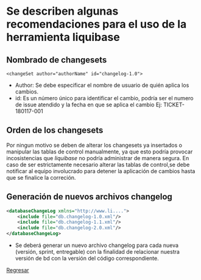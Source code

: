 # Se describen algunas recomendaciones para el uso de la herramienta liquibase

## Nombrado de changesets

`<changeSet author="authorName" id="changelog-1.0">`

* Author: Se debe especificar el nombre de usuario de quién aplica los cambios.
* id: Es un número único para identificar el cambio, podría ser el numero de issue atendido y la fecha en que se aplica el cambio
Ej: TICKET-180117-001

## Orden de los changesets

Por ningun motivo se deben de alterar los changesets ya insertados o manipular las tablas de control manualmente, ya que esto podría provocar incosistencias que *liquibase* no podría administrar de manera segura.
En caso de ser estrictamente necesario alterar las tablas de control,se debe notificar al equipo involucrado para detener la aplicación de cambios hasta que se finalice la correción.

## Generación de nuevos archivos changelog

```xml
<databaseChangeLog xmlns="http://www.li....">
    <include file="db.changelog-1.0.xml"/> 
    <include file="db.changelog-1.1.xml"/> 
    <include file="db.changelog-2.0.xml"/> 
</databaseChangeLog>
```

* Se deberá generar un nuevo archivo changelog para cada nueva (versión, sprint, entregable) con la finalidad de relacionar nuestra versión de bd con la versión del código correspondiente.


[Regresar](https://github.com/IngJavierR/liquibase)